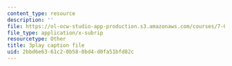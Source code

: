 ```yaml
---
content_type: resource
description: ''
file: https://ol-ocw-studio-app-production.s3.amazonaws.com/courses/7-016-introductory-biology-fall-2018/2bbd6e6361c20b580bd4d0fa51bfd82c_fWt9yHslDo.srt
file_type: application/x-subrip
resourcetype: Other
title: 3play caption file
uid: 2bbd6e63-61c2-0b58-0bd4-d0fa51bfd82c
---
```


